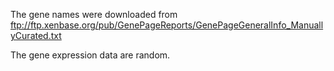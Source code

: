 The gene names were downloaded from ftp://ftp.xenbase.org/pub/GenePageReports/GenePageGeneralInfo_ManuallyCurated.txt

The gene expression data are random.
